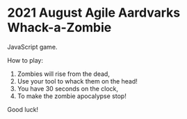 # 2021 August Agile Aardvarks Whack-a-Zombie

JavaScript game.


How to play:

1. Zombies will rise from the dead,
2. Use your tool to whack them on the head!
3. You have 30 seconds on the clock,
4. To make the zombie apocalypse stop!

Good luck!
